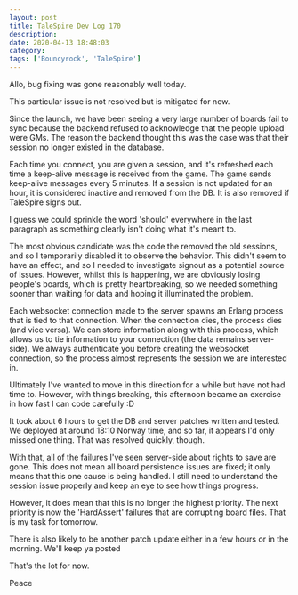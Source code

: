 ```yaml
---
layout: post
title: TaleSpire Dev Log 170
description:
date: 2020-04-13 18:48:03
category:
tags: ['Bouncyrock', 'TaleSpire']
---
```


Allo, bug fixing was gone reasonably well today.

This particular issue is not resolved but is mitigated for now.

Since the launch, we have been seeing a very large number of boards fail to sync because the backend refused to acknowledge that the people upload were GMs. The reason the backend thought this was the case was that their session no longer existed in the database.

Each time you connect, you are given a session, and it's refreshed each time a keep-alive message is received from the game. The game sends keep-alive messages every 5 minutes. If a session is not updated for an hour, it is considered inactive and removed from the DB. It is also removed if TaleSpire signs out.

I guess we could sprinkle the word 'should' everywhere in the last paragraph as something clearly isn't doing what it's meant to.

The most obvious candidate was the code the removed the old sessions, and so I temporarily disabled it to observe the behavior. This didn't seem to have an effect, and so I needed to investigate signout as a potential source of issues. However, whilst this is happening, we are obviously losing people's boards, which is pretty heartbreaking, so we needed something sooner than waiting for data and hoping it illuminated the problem.

Each websocket connection made to the server spawns an Erlang process that is tied to that connection. When the connection dies, the process dies (and vice versa). We can store information along with this process, which allows us to tie information to your connection (the data remains server-side). We always authenticate you before creating the websocket connection, so the process almost represents the session we are interested in.

Ultimately I've wanted to move in this direction for a while but have not had time to. However, with things breaking, this afternoon became an exercise in how fast I can code carefully :D

It took about 6 hours to get the DB and server patches written and tested. We deployed at around 18:10 Norway time, and so far, it appears I'd only missed one thing. That was resolved quickly, though.

With that, all of the failures I've seen server-side about rights to save are gone. This does not mean all board persistence issues are fixed; it only means that this one cause is being handled. I still need to understand the session issue properly and keep an eye to see how things progress.

However, it does mean that this is no longer the highest priority. The next priority is now the 'HardAssert' failures that are corrupting board files. That is my task for tomorrow.

There is also likely to be another patch update either in a few hours or in the morning. We'll keep ya posted

That's the lot for now.

Peace
